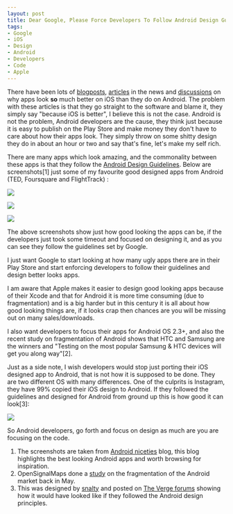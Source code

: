 ```yaml
---
layout: post
title: Dear Google, Please Force Developers To Follow Android Design Guidelines
tags:
- Google
- iOS
- Design
- Android
- Developers
- Code
- Apple
---
```

There have been lots of [blog](http://www.techrepublic.com/blog/smartphones/androids-apps-are-comparatively-ugly-is-linux-to-blame/3601)[posts](http://www.wired.com/gadgetlab/2012/04/easier-design-apps-ios/), [articles](http://news.yahoo.com/why-android-apps-ugly-164400290.html) in the news and [discussions](http://www.talkandroid.com/android-forums/android-chat/4483-why-general-ui-most-android-apps-ugly.html) on why apps look **so** much better on iOS than they do on Android. The problem with these articles is that they go straight to the software and blame it, they simply say "because iOS is better", I believe this is not the case. Android is not the problem, Android developers are the cause, they think just because it is easy to publish on the Play Store and make money they don't have to care about how their apps look. They simply throw on some shitty design they do in about an hour or two and say that's fine, let's make my self rich.

There are many apps which look amazing, and the commonality between these apps is that they follow the [Android Design Guidelines](http://developer.android.com/design/index.html). Below are screenshots[1] just some of my favourite good designed apps from Android (TED, Foursquare and FlightTrack) :

![](http://media.tumblr.com/tumblr_m95l3pzyAN1qamsz8.png)

![](http://media.tumblr.com/tumblr_m95l6nLqS31qamsz8.png)

![](http://media.tumblr.com/tumblr_m95l58Z0yi1qamsz8.png)

The above screenshots show just how good looking the apps can be, if the developers just took some timeout and focused on designing it, and as you can see they follow the guidelines set by Google.

I just want Google to start looking at how many ugly apps there are in their Play Store and start enforcing developers to follow their guidelines and design better looks apps.

I am aware that Apple makes it easier to design good looking apps because of their Xcode and that for Android it is more time consuming (due to fragmentation) and is a big harder but in this century it is all about how good looking things are, if it looks crap then chances are you will be missing out on many sales/downloads.

I also want developers to focus their apps for Android OS 2.3+, and also the recent study on fragmentation of Android shows that HTC and Samsung are the winners and "Testing on the most popular Samsung & HTC devices will get you along way"[2].

Just as a side note, I wish developers would stop just porting their iOS designed app to Android, that is not how it is supposed to be done. They are two different OS with many differences. One of the culprits is Instagram, they have 99% copied their iOS design to Android. If they followed the guidelines and designed for Android from ground up this is how good it can look[3]:

![](http://media.tumblr.com/tumblr_m95n5rDC3l1qamsz8.png)

So Android developers, go forth and focus on design as much are you are focusing on the code.

  1. The screenshots are taken from [Android niceties](http://androidniceties.tumblr.com) blog, this blog highlights the best looking Android apps and worth browsing for inspiration.
  2. OpenSignalMaps done a [study](http://opensignalmaps.com/reports/fragmentation.php) on the fragmentation of the Android market back in May.
  3. This was designed by [snalty](http://www.theverge.com/users/snalty) and posted on [The Verge forums](http://www.theverge.com/2012/7/23/3179989/holo-instagram) showing how it would have looked like if they followed the Android design principles.
